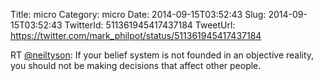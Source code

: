 Title: micro
Category: micro
Date: 2014-09-15T03:52:43
Slug: 2014-09-15T03:52:43
TwitterId: 511361945417437184
TweetUrl: https://twitter.com/mark_philpot/status/511361945417437184

RT [@neiltyson](https://twitter.com/neiltyson): If your belief system is not founded in an objective reality, you should not be making decisions that affect other people.